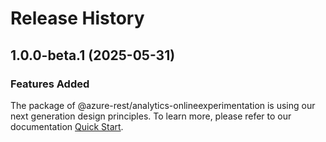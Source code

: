 # Release History
    
## 1.0.0-beta.1 (2025-05-31)

### Features Added

The package of @azure-rest/analytics-onlineexperimentation is using our next generation design principles. To learn more, please refer to our documentation [Quick Start](https://aka.ms/azsdk/js/mgmt/quickstart).
